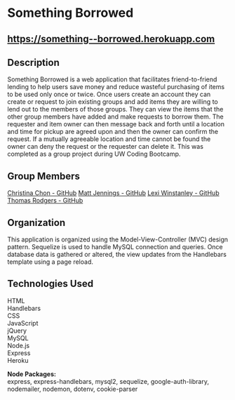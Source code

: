 # Something Borrowed

## https://something--borrowed.herokuapp.com

## Description
Something Borrowed is a web application that facilitates friend-to-friend lending to help users save money and reduce wasteful purchasing of items to be used only once or twice. Once users create an account they can create or request to join existing groups and add items they are willing to lend out to the members of those groups. They can view the items that the other group members have added and make requests to borrow them. The requester and item owner can then message back and forth until a location and time for pickup are agreed upon and then the owner can confirm the request. If a mutually agreeable location and time cannot be found the owner can deny the request or the requester can delete it. This was completed as a group project during UW Coding Bootcamp. 

## Group Members
[Christina Chon - GitHub](https://github.com/christinachon)
[Matt Jennings - GitHub](https://github.com/Hollyw00d)
[Lexi Winstanley - GitHub](https://github.com/lexi-winstanley)
[Thomas Rodgers - GitHub](https://github.com/trodge)

## Organization
This application is organized using the Model-View-Controller (MVC) design pattern. Sequelize is used to handle MySQL connection and queries. Once database data is gathered or altered, the view updates from the Handlebars template using a page reload. 

## Technologies Used
HTML
<br/>Handlebars
<br/>CSS
<br/>JavaScript
<br/>jQuery
<br/>MySQL
<br/>Node.js
<br/>Express
<br/>Heroku

**Node Packages:** 
<br/>express, express-handlebars, mysql2, sequelize, google-auth-library, nodemailer, nodemon, dotenv, cookie-parser
